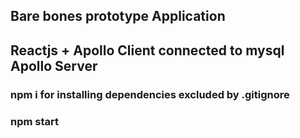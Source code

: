 ##  Bare bones prototype Application
##  Reactjs  + Apollo Client  connected to  mysql Apollo Server
### npm i   for  installing dependencies excluded by .gitignore
###  npm start 
